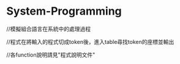 # System-Programming

//模擬組合語言在系統中的處理過程

//程式在將輸入的程式切成token後，進入table尋找token的座標並輸出

//各function說明請見"程式說明文件"
